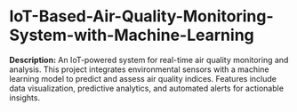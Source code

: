 # IoT-Based-Air-Quality-Monitoring-System-with-Machine-Learning
**Description:**   An IoT-powered system for real-time air quality monitoring and analysis. This project integrates environmental sensors with a machine learning model to predict and assess air quality indices. Features include data visualization, predictive analytics, and automated alerts for actionable insights. 
